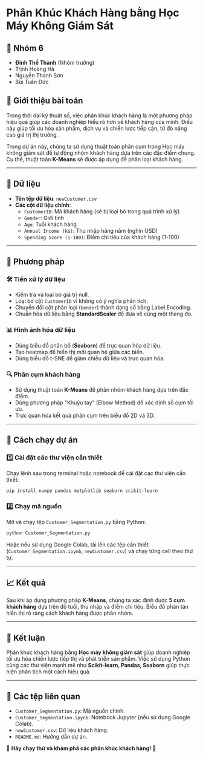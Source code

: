 # Phân Khúc Khách Hàng bằng Học Máy Không Giám Sát

## 📌 Nhóm 6
- **Đinh Thế Thành** (Nhóm trưởng)
- Trịnh Hoàng Hà
- Nguyễn Thanh Sơn
- Bùi Tuấn Đức

## 📖 Giới thiệu bài toán

Trong thời đại kỹ thuật số, việc phân khúc khách hàng là một phương pháp hiệu quả giúp các doanh nghiệp hiểu rõ hơn về khách hàng của mình. Điều này giúp tối ưu hóa sản phẩm, dịch vụ và chiến lược tiếp cận, từ đó nâng cao giá trị thị trường.

Trong dự án này, chúng ta sử dụng thuật toán phân cụm trong Học máy không giám sát để tự động nhóm khách hàng dựa trên các đặc điểm chung. Cụ thể, thuật toán **K-Means** sẽ được áp dụng để phân loại khách hàng.

---
## 📌 Dữ liệu
- **Tên tệp dữ liệu**: `newCustomer.csv`
- **Các cột dữ liệu chính**:
  - `CustomerID`: Mã khách hàng (sẽ bị loại bỏ trong quá trình xử lý)
  - `Gender`: Giới tính
  - `Age`: Tuổi khách hàng
  - `Annual Income (k$)`: Thu nhập hàng năm (nghìn USD)
  - `Spending Score (1-100)`: Điểm chi tiêu của khách hàng (1-100)

---
## 🔧 Phương pháp

### 🛠 Tiền xử lý dữ liệu
- Kiểm tra và loại bỏ giá trị null.
- Loại bỏ cột `CustomerID` vì không có ý nghĩa phân tích.
- Chuyển đổi cột phân loại (`Gender`) thành dạng số bằng Label Encoding.
- Chuẩn hóa dữ liệu bằng **StandardScaler** để đưa về cùng một thang đo.

### 📊 Hình ảnh hóa dữ liệu
- Dùng biểu đồ phân bố (**Seaborn**) để trực quan hóa dữ liệu.
- Tạo heatmap để hiển thị mối quan hệ giữa các biến.
- Dùng biểu đồ t-SNE để giảm chiều dữ liệu và trực quan hóa.

### 🔍 Phân cụm khách hàng
- Sử dụng thuật toán **K-Means** để phân nhóm khách hàng dựa trên đặc điểm.
- Dùng phương pháp "Khuỷu tay" (Elbow Method) để xác định số cụm tối ưu.
- Trực quan hóa kết quả phân cụm trên biểu đồ 2D và 3D.

---
## 🚀 Cách chạy dự án
### 1️⃣ Cài đặt các thư viện cần thiết
Chạy lệnh sau trong terminal hoặc notebook để cài đặt các thư viện cần thiết:
```bash
pip install numpy pandas matplotlib seaborn scikit-learn
```

### 2️⃣ Chạy mã nguồn
Mở và chạy tệp `Customer_Segmentation.py` bằng Python:
```bash
python Customer_Segmentation.py
```

Hoặc nếu sử dụng Google Colab, tải lên các tệp cần thiết (`Customer_Segmentation.ipynb`, `newCustomer.csv`) và chạy từng cell theo thứ tự.

---
## 📈 Kết quả
Sau khi áp dụng phương pháp **K-Means**, chúng ta xác định được **5 cụm khách hàng** dựa trên độ tuổi, thu nhập và điểm chi tiêu. Biểu đồ phân tán hiển thị rõ ràng cách khách hàng được phân nhóm.

---
## 🏁 Kết luận
Phân khúc khách hàng bằng **Học máy không giám sát** giúp doanh nghiệp tối ưu hóa chiến lược tiếp thị và phát triển sản phẩm. Việc sử dụng Python cùng các thư viện mạnh mẽ như **Scikit-learn, Pandas, Seaborn** giúp thực hiện phân tích một cách hiệu quả.

---
## 📂 Các tệp liên quan
- `Customer_Segmentation.py`: Mã nguồn chính.
- `Customer_Segmentation.ipynb`: Notebook Jupyter (nếu sử dụng Google Colab).
- `newCustomer.csv`: Dữ liệu khách hàng.
- `README.md`: Hướng dẫn dự án.

🎯 **Hãy chạy thử và khám phá các phân khúc khách hàng!** 🚀

